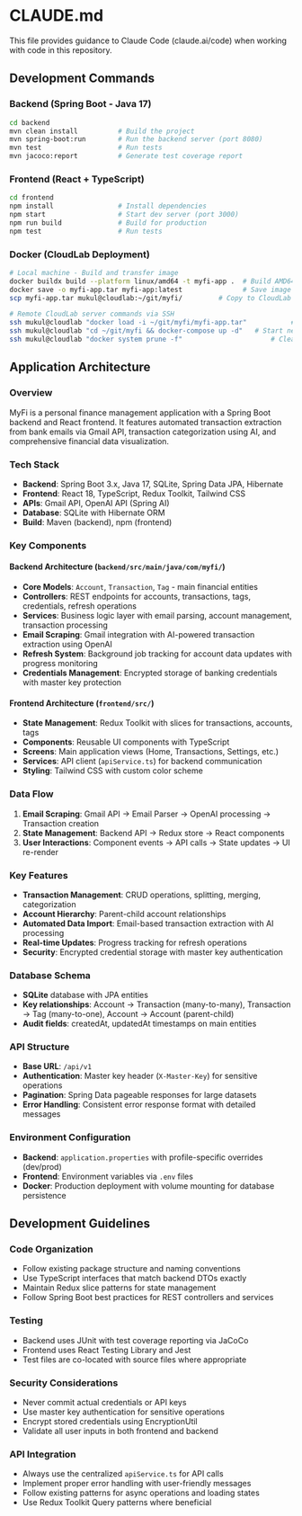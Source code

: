 # CLAUDE.md

This file provides guidance to Claude Code (claude.ai/code) when working with code in this repository.

## Development Commands

### Backend (Spring Boot - Java 17)
```bash
cd backend
mvn clean install          # Build the project
mvn spring-boot:run        # Run the backend server (port 8080)
mvn test                   # Run tests
mvn jacoco:report          # Generate test coverage report
```

### Frontend (React + TypeScript)
```bash
cd frontend
npm install                # Install dependencies
npm start                  # Start dev server (port 3000)
npm run build              # Build for production
npm test                   # Run tests
```

### Docker (CloudLab Deployment)
```bash
# Local machine - Build and transfer image
docker buildx build --platform linux/amd64 -t myfi-app .  # Build AMD64 image for CloudLab
docker save -o myfi-app.tar myfi-app:latest               # Save image to tar file
scp myfi-app.tar mukul@cloudlab:~/git/myfi/         # Copy to CloudLab server

# Remote CloudLab server commands via SSH
ssh mukul@cloudlab "docker load -i ~/git/myfi/myfi-app.tar"           # Load image
ssh mukul@cloudlab "cd ~/git/myfi && docker-compose up -d"   # Start new container
ssh mukul@cloudlab "docker system prune -f"                      # Clean up unused images
```

## Application Architecture

### Overview
MyFi is a personal finance management application with a Spring Boot backend and React frontend. It features automated transaction extraction from bank emails via Gmail API, transaction categorization using AI, and comprehensive financial data visualization.

### Tech Stack
- **Backend**: Spring Boot 3.x, Java 17, SQLite, Spring Data JPA, Hibernate
- **Frontend**: React 18, TypeScript, Redux Toolkit, Tailwind CSS
- **APIs**: Gmail API, OpenAI API (Spring AI)
- **Database**: SQLite with Hibernate ORM
- **Build**: Maven (backend), npm (frontend)

### Key Components

#### Backend Architecture (`backend/src/main/java/com/myfi/`)
- **Core Models**: `Account`, `Transaction`, `Tag` - main financial entities
- **Controllers**: REST endpoints for accounts, transactions, tags, credentials, refresh operations
- **Services**: Business logic layer with email parsing, account management, transaction processing
- **Email Scraping**: Gmail integration with AI-powered transaction extraction using OpenAI
- **Refresh System**: Background job tracking for account data updates with progress monitoring
- **Credentials Management**: Encrypted storage of banking credentials with master key protection

#### Frontend Architecture (`frontend/src/`)
- **State Management**: Redux Toolkit with slices for transactions, accounts, tags
- **Components**: Reusable UI components with TypeScript
- **Screens**: Main application views (Home, Transactions, Settings, etc.)
- **Services**: API client (`apiService.ts`) for backend communication
- **Styling**: Tailwind CSS with custom color scheme

### Data Flow
1. **Email Scraping**: Gmail API → Email Parser → OpenAI processing → Transaction creation
2. **State Management**: Backend API → Redux store → React components
3. **User Interactions**: Component events → API calls → State updates → UI re-render

### Key Features
- **Transaction Management**: CRUD operations, splitting, merging, categorization
- **Account Hierarchy**: Parent-child account relationships
- **Automated Data Import**: Email-based transaction extraction with AI processing
- **Real-time Updates**: Progress tracking for refresh operations
- **Security**: Encrypted credential storage with master key authentication

### Database Schema
- **SQLite** database with JPA entities
- **Key relationships**: Account → Transaction (many-to-many), Transaction → Tag (many-to-one), Account → Account (parent-child)
- **Audit fields**: createdAt, updatedAt timestamps on main entities

### API Structure
- **Base URL**: `/api/v1`
- **Authentication**: Master key header (`X-Master-Key`) for sensitive operations
- **Pagination**: Spring Data pageable responses for large datasets
- **Error Handling**: Consistent error response format with detailed messages

### Environment Configuration
- **Backend**: `application.properties` with profile-specific overrides (dev/prod)
- **Frontend**: Environment variables via `.env` files
- **Docker**: Production deployment with volume mounting for database persistence

## Development Guidelines

### Code Organization
- Follow existing package structure and naming conventions
- Use TypeScript interfaces that match backend DTOs exactly
- Maintain Redux slice patterns for state management
- Follow Spring Boot best practices for REST controllers and services

### Testing
- Backend uses JUnit with test coverage reporting via JaCoCo
- Frontend uses React Testing Library and Jest
- Test files are co-located with source files where appropriate

### Security Considerations
- Never commit actual credentials or API keys
- Use master key authentication for sensitive operations
- Encrypt stored credentials using EncryptionUtil
- Validate all user inputs in both frontend and backend

### API Integration
- Always use the centralized `apiService.ts` for API calls
- Implement proper error handling with user-friendly messages
- Follow existing patterns for async operations and loading states
- Use Redux Toolkit Query patterns where beneficial